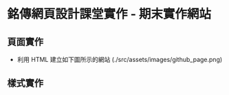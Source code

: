 # 銘傳網頁設計課堂實作 - 期末實作網站

## 頁面實作

- 利用 HTML 建立如下圖所示的網站
  (./src/assets/images/github_page.png)

## 樣式實作
